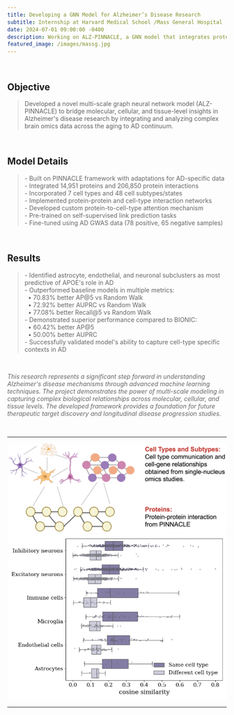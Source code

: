 ```yaml
---
title: Developing a GNN Model for Alzheimer’s Disease Research  
subtitle: Internship at Harvard Medical School /Mass General Hospital  
date: 2024-07-01 09:00:00 -0400  
description: Working on ALZ-PINNACLE, a GNN model that integrates protein, cell-type, and tissue data within a unified latent space. Tasks included pre-training the model on extensive protein interaction data and investigating the role of APOE, a major genetic risk factor for Alzheimer’s.  
featured_image: /images/massg.jpg 
---
```


<br>
<h2>Objective</h2>
<blockquote>
<p>Developed a novel multi-scale graph neural network model (ALZ-PINNACLE) to bridge molecular, cellular, and tissue-level insights in Alzheimer's disease research by integrating and analyzing complex brain omics data across the aging to AD continuum.</p>
</blockquote>
<br>

<h2>Model Details</h2>
<blockquote>
<p style="color: #666;">
- Built on PINNACLE framework with adaptations for AD-specific data<br>
- Integrated 14,951 proteins and 206,850 protein interactions<br>
- Incorporated 7 cell types and 48 cell subtypes/states<br>
- Implemented protein-protein and cell-type interaction networks<br>
- Developed custom protein-to-cell-type attention mechanism<br>
- Pre-trained on self-supervised link prediction tasks<br>
- Fine-tuned using AD GWAS data (78 positive, 65 negative samples)
</p>
</blockquote>
<br>

<h2>Results</h2>
<blockquote>
<p style="color: #666;">
- Identified astrocyte, endothelial, and neuronal subclusters as most predictive of APOE's role in AD<br>
- Outperformed baseline models in multiple metrics:<br>
&nbsp;&nbsp;• 70.83% better AP@5 vs Random Walk<br>
&nbsp;&nbsp;• 72.92% better AUPRC vs Random Walk<br>
&nbsp;&nbsp;• 77.08% better Recall@5 vs Random Walk<br>
- Demonstrated superior performance compared to BIONIC:<br>
&nbsp;&nbsp;• 60.42% better AP@5<br>
&nbsp;&nbsp;• 50.00% better AUPRC<br>
- Successfully validated model's ability to capture cell-type specific contexts in AD
</p>
</blockquote>
<br>

<p style="color: #666;"><em>This research represents a significant step forward in understanding Alzheimer's disease mechanisms through advanced machine learning techniques. The project demonstrates the power of multi-scale modeling in capturing complex biological relationships across molecular, cellular, and tissue levels. The developed framework provides a foundation for future therapeutic target discovery and longitudinal disease progression studies. </em></p>
<br>

---
<div class="gallery" data-columns="1">
	<img src="/images/Fig1.png">
	<img src="/images/Fig2.png">
</div>

---





